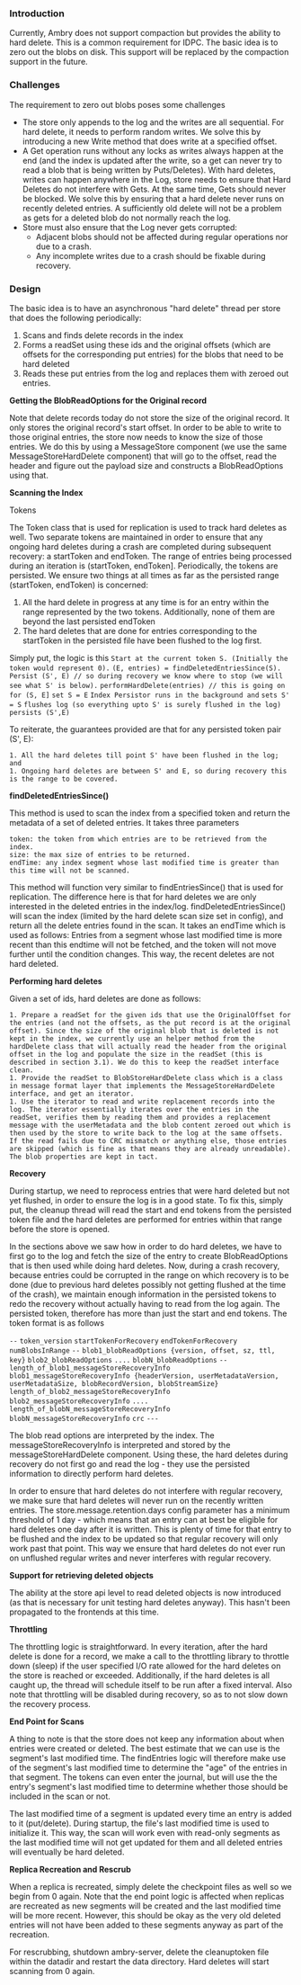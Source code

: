 ### Introduction

Currently, Ambry does not support compaction but provides the ability to hard delete. This is a common requirement for IDPC. The basic idea is to zero out the blobs on disk. This support will be replaced by the compaction support in the future.

### Challenges

The requirement to zero out blobs poses some challenges

  * The store only appends to the log and the writes are all sequential. For hard delete, it needs to perform random writes. We solve this by introducing a new Write method that does write at a specified offset.
  * A Get operation runs without any locks as writes always happen at the end (and the index is updated after the write, so a get can never try to read a blob that is being written by Puts/Deletes). With hard deletes, writes can happen anywhere in the Log, store needs to ensure that Hard Deletes do not interfere with Gets. At the same time, Gets should never be blocked. We solve this by ensuring that a hard delete never runs on recently deleted entries. A sufficiently old delete will not be a problem as gets for a deleted blob do not normally reach the log.
  * Store must also ensure that the Log never gets corrupted:
    - Adjacent blobs should not be affected during regular operations nor due to a crash.
    - Any incomplete writes due to a crash should be fixable during recovery.

### Design

The basic idea is to have an asynchronous "hard delete" thread per store that does the following periodically:

  1. Scans and finds delete records in the index
  1. Forms a readSet using these ids and the original offsets (which are offsets for the corresponding put entries) for the blobs that need to be hard deleted
  1. Reads these put entries from the log and replaces them with zeroed out entries.

**Getting the BlobReadOptions for the Original record**

Note that delete records today do not store the size of the original record. It only stores the original record's start offset. In order to be able to write to those original entries, the store now needs to know the size of those entries. We do this by using a MessageStore component (we use the same MessageStoreHardDelete component) that will go to the offset, read the header and figure out the payload size and constructs a BlobReadOptions using that.

**Scanning the Index**

Tokens

The Token class that is used for replication is used to track hard deletes as well. Two separate tokens are maintained in order to ensure that any ongoing hard deletes during a crash are completed during subsequent recovery: a startToken and endToken. The range of entries being processed during an iteration is (startToken, endToken]. Periodically, the tokens are persisted. We ensure two things at all times as far as the persisted range (startToken, endToken) is concerned:

  1. All the hard delete in progress at any time is for an entry within the range represented by the two tokens. Additionally, none of them are beyond the last persisted endToken
  1. The hard deletes that are done for entries corresponding to the startToken in the persisted file have been flushed to the log first.


Simply put, the logic is this
    `Start at the current token S. (Initially the token would represent 0).`
    `(E, entries) = findDeletedEntriesSince(S).`
    `Persist (S', E) // so during recovery we know where to stop (we will see what S' is below).`
    `performHardDelete(entries) // this is going on for (S, E]`
    `set S = E`
    `Index Persistor runs in the background and`
        `sets S' = S`
        `flushes log (so everything upto S' is surely flushed in the log)`
        `persists (S',E)`

To reiterate, the guarantees provided are that for any persisted token pair (S', E):

    1. All the hard deletes till point S' have been flushed in the log; and
    1. Ongoing hard deletes are between S' and E, so during recovery this is the range to be covered.

**findDeletedEntriesSince()**

This method is used to scan the index from a specified token and return the metadata of a set of deleted entries. It takes three parameters

    token: the token from which entries are to be retrieved from the index.
    size: the max size of entries to be returned.
    endTime: any index segment whose last modified time is greater than this time will not be scanned.

This method will function very similar to findEntriesSince() that is used for replication. The difference here is that for hard deletes we are only interested in the deleted entries in the index/log. findDeletedEntriesSince() will scan the index (limited by the hard delete scan size set in config), and return all the delete entries found in the scan. It takes an endTime which is used as follows: Entries from a segment whose last modified time is more recent than this endtime will not be fetched, and the token will not move further until the condition changes. This way, the recent deletes are not hard deleted.

**Performing hard deletes**

Given a set of ids, hard deletes are done as follows:

    1. Prepare a readSet for the given ids that use the OriginalOffset for the entries (and not the offsets, as the put record is at the original offset). Since the size of the original blob that is deleted is not kept in the index, we currently use an helper method from the hardDelete class that will actually read the header from the original offset in the log and populate the size in the readSet (this is described in section 3.1). We do this to keep the readSet interface clean.
    1. Provide the readSet to BlobStoreHardDelete class which is a class in message format layer that implements the MessageStoreHardDelete interface, and get an iterator.
    1. Use the iterator to read and write replacement records into the log. The iterator essentially iterates over the entries in the readSet, verifies them by reading them and provides a replacement message with the userMetadata and the blob content zeroed out which is then used by the store to write back to the log at the same offsets. If the read fails due to CRC mismatch or anything else, those entries are skipped (which is fine as that means they are already unreadable). The blob properties are kept in tact.

**Recovery**

During startup, we need to reprocess entries that were hard deleted but not yet flushed, in order to ensure the log is in a good state. To fix this, simply put, the cleanup thread will read the start and end tokens from the persisted token file and the hard deletes are performed for entries within that range before the store is opened.

In the sections above we saw how in order to do hard deletes, we have to first go to the log and fetch the size of the entry to create BlobReadOptions that is then used while doing hard deletes. Now, during a crash recovery, because entries could be corrupted in the range on which recovery is to be done (due to previous hard deletes possibly not getting flushed at the time of the crash), we maintain enough information in the persisted tokens to redo the recovery without actually having to read from the log again. The persisted token, therefore has more than just the start and end tokens. The token format is as follows

 `--`
 `token_version`
 `startTokenForRecovery`
 `endTokenForRecovery`
 `numBlobsInRange`
 `--`
 `blob1_blobReadOptions {version, offset, sz, ttl, key}`
 `blob2_blobReadOptions`
 `....`
 `blobN_blobReadOptions`
 `--`
 `length_of_blob1_messageStoreRecoveryInfo`
 `blob1_messageStoreRecoveryInfo {headerVersion, userMetadataVersion, userMetadataSize, blobRecordVersion, blobStreamSize}`
 `length_of_blob2_messageStoreRecoveryInfo`
 `blob2_messageStoreRecoveryInfo`
 `....`
 `length_of_blobN_messageStoreRecoveryInfo`
 `blobN_messageStoreRecoveryInfo`
 `crc`
 `---`

The blob read options are interpreted by the index. The messageStoreRecoveryInfo is interpreted and stored by the messageStoreHardDelete component. Using these, the hard deletes during recovery do not first go and read the log - they use the persisted information to directly perform hard deletes.

In order to ensure that hard deletes do not interfere with regular recovery, we make sure that hard deletes will never run on the recently written entries. The store.message.retention.days config parameter has a minimum threshold of 1 day - which means that an entry can at best be eligible for hard deletes one day after it is written. This is plenty of time for that entry to be flushed and the index to be updated so that regular recovery will only work past that point. This way we ensure that hard deletes do not ever run on unflushed regular writes and never interferes with regular recovery.

**Support for retrieving deleted objects**

The ability at the store api level to read deleted objects is now introduced (as that is necessary for unit testing hard deletes anyway). This hasn't been propagated to the frontends at this time.

**Throttling**

The throttling logic is straightforward. In every iteration, after the hard delete is done for a record, we make a call to the throttling library to throttle down (sleep) if the user specified I/O rate allowed for the hard deletes on the store is reached or exceeded. Additionally, if the hard deletes is all caught up, the thread will schedule itself to be run after a fixed interval. Also note that throttling will be disabled during recovery, so as to not slow down the recovery process.

**End Point for Scans**

A thing to note is that the store does not keep any information about when entries were created or deleted. The best estimate that we can use is the segment's last modified time. The findEntries logic will therefore make use of the segment's last modified time to determine the "age" of the entries in that segment. The tokens can even enter the journal, but will use the the entry's segment's last modified time to determine whether those should be included in the scan or not.

The last modified time of a segment is updated every time an entry is added to it (put/delete). During startup, the file's last modified time is used to initialize it. This way, the scan will work even with read-only segments as the last modified time will not get updated for them and all deleted entries will eventually be hard deleted.

**Replica Recreation and Rescrub**

When a replica is recreated, simply delete the checkpoint files as well so we begin from 0 again. Note that the end point logic is affected when replicas are recreated as new segments will be created and the last modified time will be more recent. However, this should be okay as the very old deleted entries will not have been added to these segments anyway as part of the recreation.

For rescrubbing, shutdown ambry-server, delete the cleanuptoken file within the datadir and restart the data directory. Hard deletes will start scanning from 0 again.